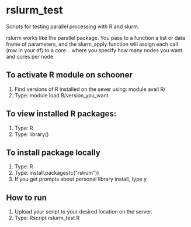 # rslurm_test
Scripts for testing parallel processing with R and slurm.

rslurm works like the parallel package. You pass to a function a list or data frame of parameters, and the slurm_apply function will assign each call (row in your df) to a core... where you specify how many nodes you want and cores per node.

## To activate R module on schooner

1. Find versions of R installed on the sever using: module avail R/
2. Type: module load R/version_you_want

## To view installed R packages:
1. Type: R
2. Type: library()

## To install package locally
1. Type: R
2. Type: install.packages(c("rslrum"))
3. If you get prompts about personal library install, type y

## How to run
1. Upload your script to your desired location on the server.
2. Type: Rscript rslurm_test.R
